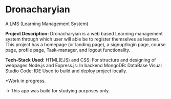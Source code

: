 # Dronacharyian
A LMS (Learning Management System)

**Project Description:**
Dronacharyian is a web based Learning management system through which 
user will able be to register themselves as learner.
This project has a homepage (or landing page), a signup/login page, course 
page, profile page, Task-manager, and logout functionality.

**Tech-Stack Used:**
HTML(EJS) and CSS: For structure and designing of webpages
Node.js and Express.js: In backend
MongoDB: DataBase
Visual Studio Code: IDE Used to build and deploy project locally.
 
*Work in progress.
 
-> This app was build for studying purposes only.
